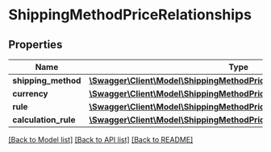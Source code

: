 # ShippingMethodPriceRelationships

## Properties
Name | Type | Description | Notes
------------ | ------------- | ------------- | -------------
**shipping_method** | [**\Swagger\Client\Model\ShippingMethodPriceRelationshipsShippingMethod**](ShippingMethodPriceRelationshipsShippingMethod.md) |  | [optional] 
**currency** | [**\Swagger\Client\Model\ShippingMethodPriceRelationshipsCurrency**](ShippingMethodPriceRelationshipsCurrency.md) |  | [optional] 
**rule** | [**\Swagger\Client\Model\ShippingMethodPriceRelationshipsRule**](ShippingMethodPriceRelationshipsRule.md) |  | [optional] 
**calculation_rule** | [**\Swagger\Client\Model\ShippingMethodPriceRelationshipsCalculationRule**](ShippingMethodPriceRelationshipsCalculationRule.md) |  | [optional] 

[[Back to Model list]](../../README.md#documentation-for-models) [[Back to API list]](../../README.md#documentation-for-api-endpoints) [[Back to README]](../../README.md)

